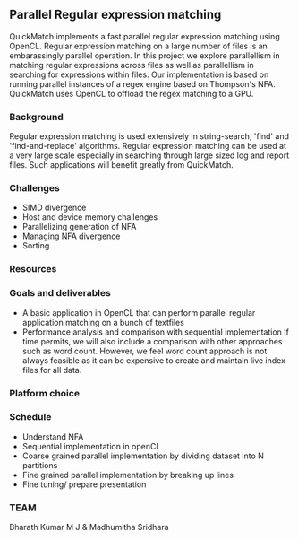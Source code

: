 ## Parallel Regular expression matching
QuickMatch implements a fast parallel regular expression matching using OpenCL. Regular expression matching on a large number of files is an embarassingly parallel operation. In this project we explore parallellism in matching regular expressions across files as well as parallellism in searching for expressions within files. Our implementation is based on running parallel instances of a regex engine based on Thompson's NFA. QuickMatch uses OpenCL to offload the regex matching to a GPU.

### Background
Regular expression matching is used extensively in string-search, 'find' and 'find-and-replace' algorithms. Regular expression matching can be used at a very large scale especially in searching through large sized log and report files. Such applications will benefit greatly from QuickMatch.


### Challenges
- SIMD divergence
- Host and device memory challenges
- Parallelizing generation of NFA
- Managing NFA divergence
- Sorting

### Resources

### Goals and deliverables
- A basic application in OpenCL that can perform parallel regular application matching on a bunch of textfiles
- Performance analysis and comparison with sequential implementation
If time permits, we will also include a comparison with other approaches such as word count. However, we feel word count approach is not always feasible as it can be expensive to create and maintain live index files for all data.


### Platform choice

### Schedule
- Understand NFA
- Sequential implementation in openCL
- Coarse grained parallel implementation by dividing dataset into N partitions
- Fine grained parallel implementation by breaking up lines
- Fine tuning/ prepare presentation


### TEAM
Bharath Kumar M J & Madhumitha Sridhara
